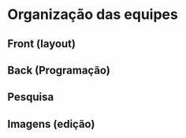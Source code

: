 # Organização das equipes

## Front (layout)


## Back (Programação)


## Pesquisa


## Imagens (edição)


